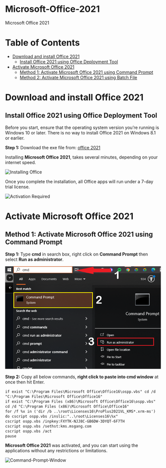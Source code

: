 # Microsoft-Office-2021
Microsoft Office 2021

# Table of Contents
   * [Download and install Office 2021](#download-and-install-office-2021)
      * [Install Office 2021 using Office Deployment Tool](#install-office-2021-using-office-deployment-tool)
   * [Activate Microsoft Office 2021](#activate-microsoft-office-2021)
      * [Method 1: Activate Microsoft Office 2021 using Command Prompt](#method-1-activate-microsoft-office-2021-using-command-prompt)
      * [Method 2: Activate Microsoft Office 2021 using Batch File](#method-2-activate-microsoft-office-2021-using-batch-file)

# Download and install Office 2021
## Install Office 2021 using Office Deployment Tool

Before you start, ensure that the operating system version you’re running is Windows 10 or later. There is no way to install Office 2021 on Windows 8.1 or earlier.

**Step 1:** Download the exe file from: [office 2021](https://c2rsetup.officeapps.live.com/c2r/download.aspx?ProductreleaseID=ProPlus2021Retail&platform=x64&language=en-us&version=O16GA)

Installing **Microsoft Office 2021**, takes several minutes, depending on your internet speed.

![Installing Office](https://raw.githubusercontent.com/su-sid/Microsoft-Office-2021/main/assets/Installing-Office.jpg)

Once you complete the installation, all Office apps will run under a 7-day trial license.

![Activation Required](https://raw.githubusercontent.com/su-sid/Microsoft-Office-2021/main/assets/Activation-Required.jpg)


# Activate Microsoft Office 2021
## Method 1: Activate Microsoft Office 2021 using Command Prompt
**Step 1:** Type **cmd** in search box, right click on **Command Prompt** then select **Run as administrator**.

![Command-Prompt](https://raw.githubusercontent.com/su-sid/Microsoft-Office-2021/main/assets/Command-Prompt.png)

**Step 2:** Copy all below commands, **right click to paste into cmd window** at once then hit Enter.

```
if exist "C:\Program Files\Microsoft Office\Office16\ospp.vbs" cd /d "C:\Program Files\Microsoft Office\Office16"
if exist "C:\Program Files (x86)\Microsoft Office\Office16\ospp.vbs" cd /d "C:\Program Files (x86)\Microsoft Office\Office16"
for /f %x in ('dir /b ..\root\Licenses16\ProPlus2021VL_KMS*.xrm-ms') do cscript ospp.vbs /inslic:"..\root\Licenses16\%x"
cscript ospp.vbs /inpkey:FXYTK-NJJ8C-GB6DW-3DYQT-6F7TH
cscript ospp.vbs /sethst:kms.msgang.com
cscript ospp.vbs /act
pause
```
**Microsoft Office 2021** was activated, and you can start using the applications without any restrictions or limitations.

![Command-Prompt-Window](https://raw.githubusercontent.com/su-sid/Microsoft-Office-2021/main/assets/Command-Prompt-Activate.jpg)
